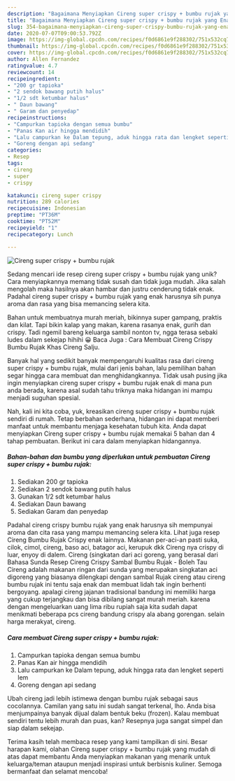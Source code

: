 ```yaml
---
description: "Bagaimana Menyiapkan Cireng super crispy + bumbu rujak yang Enak"
title: "Bagaimana Menyiapkan Cireng super crispy + bumbu rujak yang Enak"
slug: 354-bagaimana-menyiapkan-cireng-super-crispy-bumbu-rujak-yang-enak
date: 2020-07-07T09:00:53.792Z
image: https://img-global.cpcdn.com/recipes/f0d6861e9f288302/751x532cq70/cireng-super-crispy-bumbu-rujak-foto-resep-utama.jpg
thumbnail: https://img-global.cpcdn.com/recipes/f0d6861e9f288302/751x532cq70/cireng-super-crispy-bumbu-rujak-foto-resep-utama.jpg
cover: https://img-global.cpcdn.com/recipes/f0d6861e9f288302/751x532cq70/cireng-super-crispy-bumbu-rujak-foto-resep-utama.jpg
author: Allen Fernandez
ratingvalue: 4.7
reviewcount: 14
recipeingredient:
- "200 gr tapioka"
- "2 sendok bawang putih halus"
- "1/2 sdt ketumbar halus"
- " Daun bawang"
- " Garam dan penyedap"
recipeinstructions:
- "Campurkan tapioka dengan semua bumbu"
- "Panas Kan air hingga mendidih"
- "Lalu campurkan ke Dalam tepung, aduk hingga rata dan lengket seperti lem"
- "Goreng dengan api sedang"
categories:
- Resep
tags:
- cireng
- super
- crispy

katakunci: cireng super crispy 
nutrition: 289 calories
recipecuisine: Indonesian
preptime: "PT36M"
cooktime: "PT52M"
recipeyield: "1"
recipecategory: Lunch

---
```



![Cireng super crispy + bumbu rujak](https://img-global.cpcdn.com/recipes/f0d6861e9f288302/751x532cq70/cireng-super-crispy-bumbu-rujak-foto-resep-utama.jpg)

Sedang mencari ide resep cireng super crispy + bumbu rujak yang unik? Cara menyiapkannya memang tidak susah dan tidak juga mudah. Jika salah mengolah maka hasilnya akan hambar dan justru cenderung tidak enak. Padahal cireng super crispy + bumbu rujak yang enak harusnya sih punya aroma dan rasa yang bisa memancing selera kita.

Bahan untuk membuatnya murah meriah, bikinnya super gampang, praktis dan kilat. Tapi bikin kalap yang makan, karena rasanya enak, gurih dan crispy. Tadi ngemil bareng keluarga sambil nonton tv, ngga terasa sebaki ludes dalam sekejap hihihi 😀 Baca Juga : Cara Membuat Cireng Crispy Bumbu Rujak Khas Cireng Salju.

Banyak hal yang sedikit banyak mempengaruhi kualitas rasa dari cireng super crispy + bumbu rujak, mulai dari jenis bahan, lalu pemilihan bahan segar hingga cara membuat dan menghidangkannya. Tidak usah pusing jika ingin menyiapkan cireng super crispy + bumbu rujak enak di mana pun anda berada, karena asal sudah tahu triknya maka hidangan ini mampu menjadi suguhan spesial.


Nah, kali ini kita coba, yuk, kreasikan cireng super crispy + bumbu rujak sendiri di rumah. Tetap berbahan sederhana, hidangan ini dapat memberi manfaat untuk membantu menjaga kesehatan tubuh kita. Anda dapat menyiapkan Cireng super crispy + bumbu rujak memakai 5 bahan dan 4 tahap pembuatan. Berikut ini cara dalam menyiapkan hidangannya.

<!--inarticleads1-->

##### Bahan-bahan dan bumbu yang diperlukan untuk pembuatan Cireng super crispy + bumbu rujak:

1. Sediakan 200 gr tapioka
1. Sediakan 2 sendok bawang putih halus
1. Gunakan 1/2 sdt ketumbar halus
1. Sediakan  Daun bawang
1. Sediakan  Garam dan penyedap


Padahal cireng crispy bumbu rujak yang enak harusnya sih mempunyai aroma dan cita rasa yang mampu memancing selera kita. Lihat juga resep Cireng Bumbu Rujak Crispy enak lainnya. Makanan per-aci-an pasti suka, cilok, cimol, cireng, baso aci, batagor aci, kerupuk dkk Cireng nya crispy di luar, enyoy di dalem. Cireng (singkatan dari aci goreng, yang berasal dari Bahasa Sunda Resep Cireng Crispy Sambal Bumbu Rujak - Boleh Tau Cireng adalah makanan ringan dari sunda yang merupakan singkatan aci digoreng yang biasanya dilengkapi dengan sambal Rujak cireng atau cireng bumbu rujak ini tentu saja enak dan membuat lidah tak ingin berhenti bergoyang. apalagi cireng jajanan tradisional bandung ini memiliki harga yang cukup terjangkau dan bisa dibilang sangat murah meriah. karena dengan mengeluarkan uang lima ribu rupiah saja kita sudah dapat menikmati beberapa pcs cireng bandung crispy ala abang gorengan. selain harga merakyat, cireng. 

<!--inarticleads2-->

##### Cara membuat Cireng super crispy + bumbu rujak:

1. Campurkan tapioka dengan semua bumbu
1. Panas Kan air hingga mendidih
1. Lalu campurkan ke Dalam tepung, aduk hingga rata dan lengket seperti lem
1. Goreng dengan api sedang


Ubah cireng jadi lebih istimewa dengan bumbu rujak sebagai saus cocolannya. Camilan yang satu ini sudah sangat terkenal, lho. Anda bisa menjumpainya banyak dijual dalam bentuk beku (frozen). Kalau membuat sendiri tentu lebih murah dan puas, kan? Resepnya juga sangat simpel dan siap dalam sekejap. 

Terima kasih telah membaca resep yang kami tampilkan di sini. Besar harapan kami, olahan Cireng super crispy + bumbu rujak yang mudah di atas dapat membantu Anda menyiapkan makanan yang menarik untuk keluarga/teman ataupun menjadi inspirasi untuk berbisnis kuliner. Semoga bermanfaat dan selamat mencoba!
